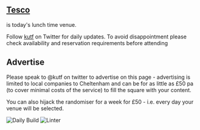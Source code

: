 <!-- lunch_item starts -->
## [Tesco](https://www.google.com/maps/place/Tesco+Cheltenham/)
<!-- lunch_item ends --> is today's lunch time venue.

Follow [kutf](https://twitter.com/kutf) on Twitter for daily updates. To avoid disappointment please check availability and reservation requirements before attending

## Advertise

Please speak to @kutf on twitter to advertise on this page - advertising is limited to local companies to Cheltenham and can be for as little as £50 pa (to cover minimal costs of the service) to fill the square with your content.

You can also hijack the randomiser for a week for £50 - i.e. every day your venue will be selected.

![Daily Build](https://github.com/MatBenfield/lunch.thechels.uk/workflows/Daily%20Build/badge.svg) ![Linter](https://github.com/MatBenfield/lunch.thechels.uk/workflows/Linter/badge.svg)
